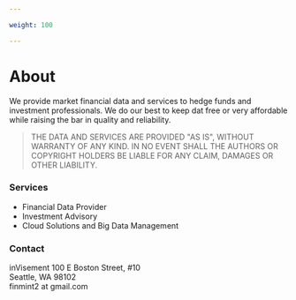 ```yaml
---

weight: 100

---
```



# About
We provide market financial data and services to hedge funds and investment professionals. We do our best to keep dat free or very affordable while raising the bar in quality and reliability.


>THE DATA AND SERVICES ARE PROVIDED "AS IS", WITHOUT WARRANTY OF ANY KIND. 
IN NO EVENT SHALL THE AUTHORS OR COPYRIGHT HOLDERS BE LIABLE FOR ANY CLAIM, DAMAGES OR OTHER
LIABILITY.

### Services
- Financial Data Provider
- Investment Advisory
- Cloud Solutions and Big Data Management

### Contact
inVisement
100 E Boston Street, #10  
Seattle, WA 98102  
finmint2 at gmail.com




